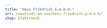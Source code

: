```yaml
---
title: "Hess Friedrich G.m.b.H."
url: /neusiedl-am-see/hess-friedrich-g-m-b-h/
shop: Elektronik
---
```

